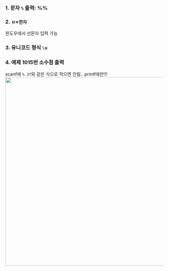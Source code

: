 ### 1. 문자 ```%``` 출력: %%


### 2. ```ㅂ```+```한자```
윈도우에서 선문자 입력 가능

### 3. 유니코드 형식 ```\u```

### 4. 예제 1015번 소수점 출력
scanf에 ```%.3f```와 같은 식으로 적으면 안됨.. printf에만!!!<br>
<img src="https://github.com/redzzzi/C23summer/assets/127263392/c2fc4f9c-9cb0-405d-8811-f08eef6223d9" width="600px">
